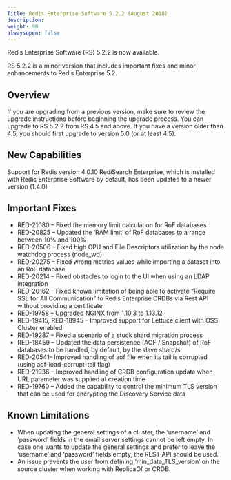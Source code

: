 ```yaml
---
Title: Redis Enterprise Software 5.2.2 (August 2018)
description: 
weight: 90
alwaysopen: false
---
```

Redis Enterprise Software (RS) 5.2.2 is now available.

RS 5.2.2 is a minor version that includes important fixes and minor enhancements to Redis Enterprise 5.2.

## Overview

If you are upgrading from a previous version, make sure to review the upgrade instructions before beginning the upgrade process. You can upgrade to RS 5.2.2 from RS 4.5 and above. If you have a version older than 4.5, you should first upgrade to version 5.0 (or at least 4.5).

## New Capabilities

Support for Redis version 4.0.10
RediSearch Enterprise, which is installed with Redis Enterprise Software by default, has been updated to a newer version (1.4.0)

## Important Fixes

* RED-21080 – Fixed the memory limit calculation for RoF databases
* RED-20825 – Updated the ‘RAM limit’ of RoF databases to a range between 10% and 100%
* RED-20506 – Fixed high CPU and File Descriptors utilization by the node watchdog process (node_wd)
* RED-20275 – Fixed wrong metrics values while importing a dataset into an RoF database
* RED-20214 – Fixed obstacles to login to the UI when using an LDAP integration
* RED-20162 – Fixed known limitation of being able to activate “Require SSL for All Communication” to Redis Enterprise CRDBs via Rest API without providing a certificate
* RED-19758 – Upgraded NGINX from 1.10.3 to 1.13.12
* RED-19415, RED-18945 – Improved support for Lettuce client with OSS Cluster enabled
* RED-19287 – Fixed a scenario of a stuck shard migration process
* RED-18459 – Updated the data persistence (AOF / Snapshot) of RoF databases to be handled, by default, by the slave shard/s
* RED-20541– Improved handling of aof file when its tail is corrupted (using aof-load-corrupt-tail flag)
* RED-21936 – Improved handling of CRDB configuration update when URL parameter was supplied at creation time
* RED-19760 – Added the capability to control the minimum TLS version that can be used for encrypting the Discovery Service data

## Known Limitations

* When updating the general settings of a cluster, the ‘username’ and ‘password’ fields in the email server settings cannot be left empty. In case one wants to update the general settings and prefer to leave the ‘username’ and ‘password’ fields empty, the REST API should be used.
* An issue prevents the user from defining ‘min_data_TLS_version’ on the source cluster when working with ReplicaOf or CRDB.